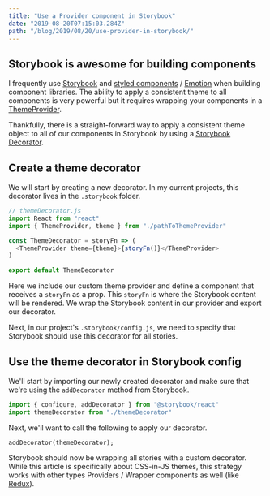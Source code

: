 ```yaml
---
title: "Use a Provider component in Storybook"
date: "2019-08-20T07:15:03.284Z"
path: "/blog/2019/08/20/use-provider-in-storybook/"
---
```


## Storybook is awesome for building components

I frequently use [Storybook](https://storybook.js.org/) and [styled components](https://www.styled-components.com/) / [Emotion](https://emotion.sh/docs/introduction) when building component libraries. The ability to apply a consistent theme to all components is very powerful but it requires wrapping your components in a [ThemeProvider](https://www.styled-components.com/docs/advanced).

Thankfully, there is a straight-forward way to apply a consistent theme object to all of our components in Storybook by using a [Storybook Decorator](https://storybook.js.org/docs/basics/writing-stories/#using-decorators).

## Create a theme decorator

We will start by creating a new decorator. In my current projects, this decorator lives in the `.storybook` folder.

```javascript
// themeDecorator.js
import React from "react"
import { ThemeProvider, theme } from "./pathToThemeProvider"

const ThemeDecorator = storyFn => (
  <ThemeProvider theme={theme}>{storyFn()}</ThemeProvider>
)

export default ThemeDecorator
```

Here we include our custom theme provider and define a component that receives a `storyFn` as a prop. This `storyFn` is where the Storybook content will be rendered. We wrap the Storybook content in our provider and export our decorator.

Next, in our project's `.storybook/config.js`, we need to specify that Storybook should use this decorator for all stories.

## Use the theme decorator in Storybook config

We'll start by importing our newly created decorator and make sure that we're using the `addDecorator` method from Storybook.

```javascript
import { configure, addDecorator } from "@storybook/react"
import themeDecorator from "./themeDecorator"
```

Next, we'll want to call the following to apply our decorator.

```
addDecorator(themeDecorator);
```

Storybook should now be wrapping all stories with a custom decorator. While this article is specifically about CSS-in-JS themes, this strategy works with other types Providers / Wrapper components as well (like [Redux](https://react-redux.js.org/api/provider)).
